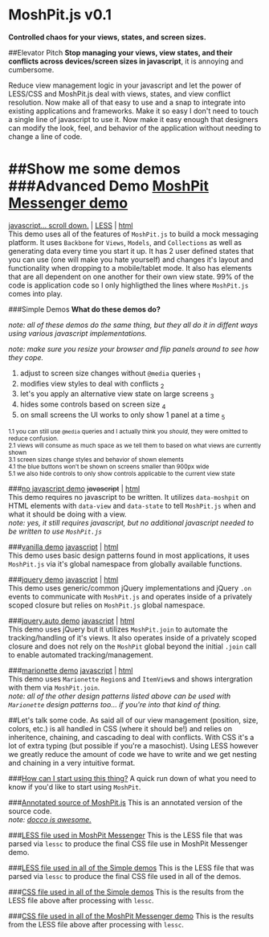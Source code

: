 MoshPit.js v0.1
===========================
**Controlled chaos for your views, states, and screen sizes.**

##Elevator Pitch
**Stop managing your views, view states, and their conflicts across devices/screen sizes in javascript**, it is annoying and cumbersome.

Reduce view management logic in your javascript and let the power of LESS/CSS and MoshPit.js deal with
views, states, and view conflict resolution.  Now make all of that easy to use and a snap to integrate into existing
applications and frameworks.  Make it so easy I don't need to touch a single line of javascript to use it. Now make it easy
enough that designers can modify the look, feel, and behavior of the application without needing to change a line of code.

##Show me some demos
###Advanced Demo
[MoshPit Messenger demo](http://chadillac.github.io/MoshPit.js/demos/moshpit.messenger.html)
===
[javascript... scroll down.](http://chadillac.github.io/MoshPit.js/docs/moshpit.messenger.html)
 | 
[LESS](https://github.com/chadillac/MoshPit.js/blob/master/demos/less/moshpit.messenger.less)
 | 
[html](https://github.com/chadillac/MoshPit.js/blob/master/demos/moshpit.messenger.html)  
This demo uses all of the features of `MoshPit.js` to build a mock messaging platform.  It uses `Backbone` for
`Views`, `Models`, and `Collections` as well as generating data every time you start it up.  It has 2 user defined
states that you can use (one will make you hate yourself) and changes it's layout and functionality when
dropping to a mobile/tablet mode.  It also has elements that are all dependent on one another for their own 
view state.  99% of the code is application code so I only highligthed the lines where `MoshPit.js` comes into play.

###Simple Demos
**What do these demos do?**

*note: all of these demos do the same thing, but they all do it in diffent ways using various javascript implementations.*

*note: make sure you resize your browser and flip panels around to see how they cope.*

1. adjust to screen size changes without `@media` queries <sub>1</sub>
2. modifies view styles to deal with conflicts <sub>2</sub>
3. let's you apply an alternative view state on large screens <sub>3</sub>
4. hides some controls based on screen size <sub>4</sub>
5. on small screens the UI works to only show 1 panel at a time <sub>5</sub>

<sub>1.1 you can still use `@media` queries and I actually think you *should*, they were omitted to reduce confusion.</sub>  
<sub>2.1 views will consume as much space as we tell them to based on what views are currently shown</sub>  
<sub>3.1 screen sizes change styles and behavior of shown elements</sub>  
<sub>4.1 the blue buttons won't be shown on screens smaller than 900px wide</sub>  
<sub>5.1 we also hide controls to only show controls applicable to the current view state</sub>  

###[no javascript demo](http://chadillac.github.io/MoshPit.js/demos/demo.html)
~~javascript~~ | [html](https://github.com/chadillac/MoshPit.js/blob/master/demos/demo.html)  
This demo requires no javascript to be written.  It utilizes `data-moshpit` on HTML elements with 
`data-view` and `data-state` to tell `MoshPit.js` when and what it should be doing with a view.  
*note: yes, it still requires javascript, but no additional javascript needed to be written to use `MoshPit.js`*

###[vanilla demo](http://chadillac.github.io/MoshPit.js/demos/demo.vanilla.html)
[javascript](http://chadillac.github.io/MoshPit.js/docs/vanilla.html)
 | 
[html](https://github.com/chadillac/MoshPit.js/blob/master/demos/demo.vanilla.html)  
This demo uses basic design patterns found in most applications, it uses `MoshPit.js` via it's global namespace 
from globally available functions.

###[jquery demo](http://chadillac.github.io/MoshPit.js/demos/demo.jquery.html)
[javascript](http://chadillac.github.io/MoshPit.js/docs/jquery.html)
 | 
[html](https://github.com/chadillac/MoshPit.js/blob/master/demos/demo.jquery.html)   
This demo uses generic/common jQuery implementations and jQuery `.on` events to communicate with `MoshPit.js` and
operates inside of a privately scoped closure but relies on `MoshPit.js` global namespace.

###[jquery.auto demo](http://chadillac.github.io/MoshPit.js/demos/demo.jquery.auto.html)
[javascript](http://chadillac.github.io/MoshPit.js/docs/jquery.auto.html)
 | 
[html](https://github.com/chadillac/MoshPit.js/blob/master/demos/demo.jquery.auto.html)  
This demo uses jQuery but it utilizes `MoshPit.join` to automate the tracking/handling of it's views.  It also
operates inside of a privately scoped closure and does not rely on the `MoshPit` global beyond the initial `.join`
call to enable automated tracking/management.

###[marionette demo](http://chadillac.github.io/MoshPit.js/demos/demo.marionette.html)
[javascript](http://chadillac.github.io/MoshPit.js/docs/marionette.html)
 | 
[html](https://github.com/chadillac/MoshPit.js/blob/master/demos/demo.marionette.html)  
This demo uses `Marionette` `Region`s and `ItemView`s and shows intergration with them via `MoshPit.join`.  
*note: all of the other design patterns listed above can be used with `Marionette` design patterns too... if you're into that kind of thing.*

##Let's talk some code.
As said all of our view management (position, size, colors, etc.) is all handled in CSS (where it should be!) and
relies on inheritence, chaining, and cascading to deal with conflicts.  With CSS it's a lot of extra typing (but possible
if you're a masochist).  Using LESS however we greatly reduce the amount of code we have to write and we get nesting
and chaining in a very intuitive format.  

###[How can I start using this thing?](https://github.com/chadillac/MoshPit.js/blob/master/docs/usage.md)
A quick run down of what you need to know if you'd like to start using `MoshPit`.

###[Annotated source of MoshPit.js](http://chadillac.github.io/MoshPit.js/docs/moshpit.html)
This is an annotated version of the source code.  
*note: [docco is awesome.](http://jashkenas.github.io/docco/)*

###[LESS file used in MoshPit Messenger](http://github.com/chadillac/MoshPit.js/blob/master/demos/less/moshpit.messenger.less)
This is the LESS file that was parsed via `lessc` to produce the final CSS file use in MoshPit Messenger demo.

###[LESS file used in all of the Simple demos](http://github.com/chadillac/MoshPit.js/blob/master/demos/less/demo.less)
This is the LESS file that was parsed via `lessc` to produce the final CSS file used in all of the demos.

###[CSS file used in all of the Simple demos](https://github.com/chadillac/MoshPit.js/blob/master/demos/demo.css)
This is the results from the LESS file above after processing with `lessc`.

###[CSS file used in all of the MoshPit Messenger demo](https://github.com/chadillac/MoshPit.js/blob/master/demos/moshpit.messenger.css)
This is the results from the LESS file above after processing with `lessc`.

